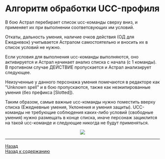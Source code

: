 # **Алгоритм обработки UCC-профиля**

В бою Астрал перебирает список ucc-команды сверху вниз, и применяет их при выполнении соответсвующих им условий.

Откаты, дальность умения, наличие очков действия (ОД для Ежедневок) учитывается Астралом самостоятельно и вносить их в список условий не нужно.

Если условия для выполнения ucc-команды выполняются, оно активируется и Астрал начинает анализ списка с начала (с 1 команды).
В противном случае ДЕЙСТВИЕ пропускается и Астрал анализирует следующее.

Неизученные у данного персонажа умения помечаются в редакторе как "Unknown spell" и в бою пропускаются, также как неэкипированные умения (без префикса [Slotted]).

Таким образом, самые важные ucc-команды нужно поместить вверху списка (Ежедневные умения, Уклонения и умения защиты).
UCC-команды не требующие соблюдения каких-либо условий (свободные умения) нужно размещать в конце списка, иначе персонаж зациклится на такой ucc-команде и следующие никогда не будут применяться.

<!-- Рассмотрим следующиз список ucc-команд:
```
DodgeSmart                                  // Уклонение из опасной области
Skill [Paladin_Daily_Heroism]               // Ежедневное умение
PluggedSkill [Artefact]                     // Артефактное умение
PluggedSkill [Mount]                        // Боевое умение скакуна
Skill [Paladin_Encounter_Relentlessavenger] // Боевое умение
Skill [Paladin_Atwill_Radiantstrike]        // Свободное умение
``` -->

<p align="center"><img src="diagrams/UccAlgorithm-RU.svg"></p>

---

<a href="javascript:history.back()">Назад</a>  
[Назад к содержанию](../index.md)
